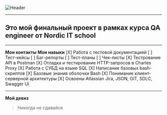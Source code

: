 ![Header](https://github.com/YuliaMandelbrot/YuliaMandelbrot/blob/main/header.png, "Yulia")
____
## Это мой финальный проект в рамках курса QA engineer от Nordic IT school
____
**Мои контакты**
**Мои навыки**
[X] Работа с тестовой документацией
  [ ] Тест-кейсы
  [ ] Баг-репорты
  [ ] Тест-планы
  [ ] Чек-листы
[X] Тестрование API в Postman
[X] Отладка и тестирование HTTP-запросов в Charles Proxy
[X] Работа с СУБД на языке SQL
[X] Написание базовых bash-скриптов
[X] Базовые знания оболочки Bash
[X] Понимание клиент-серверной архитектуры
[X] Освоены Atlassian Jira, JSON, GIT, SDLC, Swagger UI
____
**Мой девиз**
> Никогда не сдавайся 

